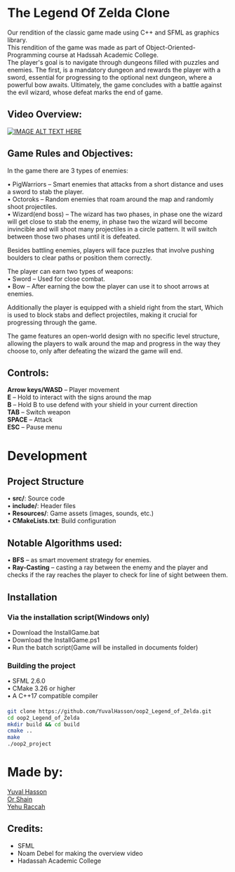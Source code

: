 # The Legend Of Zelda Clone
Our rendition of the classic game made using C++ and SFML as graphics library.<br />This rendition of the game was made as part of Object-Oriented-Programming course at Hadssah Academic College.<br />The player's goal is to navigate through dungeons filled with puzzles and enemies. The first, is a mandatory dungeon and rewards the player with a sword, essential for progressing to the optional next dungeon, where a powerful bow awaits. Ultimately, the game concludes with a battle against the evil wizard, whose defeat marks the end of game.

## Video Overview:
[![IMAGE ALT TEXT HERE](https://img.youtube.com/vi/jM9-a42St-8/0.jpg)](https://www.youtube.com/watch?v=jM9-a42St-8)

## Game Rules and Objectives:
In the game there are 3 types of enemies:

•	PigWarriors – Smart enemies that attacks from a short distance and uses a sword to stab the player.<br />
•	Octoroks – Random enemies that roam around the map and randomly shoot projectiles.<br />
•	Wizard(end boss) – The wizard has two phases, in phase one the wizard will get close to stab the enemy, in phase two the wizard will become invincible and will shoot many projectiles in a circle pattern. It will switch between those two phases until it is defeated.

Besides battling enemies, players will face puzzles that involve pushing boulders to clear paths or position them correctly.

The player can earn two types of weapons:<br />
•	Sword – Used for close combat.<br />
•	Bow – After earning the bow the player can use it to shoot arrows at enemies.

Additionally the player is equipped with a shield right from the start,
Which is used to block stabs and deflect projectiles, making it crucial for progressing through the game.

The game features an open-world design with no specific level structure, allowing the players to walk around the map and progress in the way they choose to, only after defeating the wizard the game will end.

## Controls:
**Arrow keys/WASD** – Player movement  
**E** – Hold to interact with the signs around the map  
**B** – Hold B to use defend with your shield in your current direction  
**TAB** – Switch weapon  
**SPACE** – Attack  
**ESC** – Pause menu

# Development
## Project Structure
•	**src/**: Source code  
•	**include/**: Header files  
•	**Resources/**: Game assets (images, sounds, etc.)  
•	**CMakeLists.txt**: Build configuration

## Notable Algorithms used:
•	**BFS** – as smart movement strategy for enemies.  
•	**Ray-Casting** – casting a ray between the enemy and the player and checks if the ray reaches the player to check for line of sight between them.

## Installation
### Via the installation script(Windows only)
•	Download the InstallGame.bat  
•	Download the InstallGame.ps1  
•	Run the batch script(Game will be installed in documents folder)

### Building the project
•	SFML 2.6.0  
•	CMake 3.26 or higher  
•	A C++17 compatible compiler

#### 
```sh
git clone https://github.com/YuvalHasson/oop2_Legend_of_Zelda.git
cd oop2_Legend_of_Zelda
mkdir build && cd build
cmake ..
make
./oop2_project
```

# Made by:
[Yuval Hasson](https://github.com/YuvalHasson)  
[Or Shain](https://github.com/orshain)  
[Yehu Raccah](https://www.linkedin.com/in/yehu-raccah-8530b92b9/)

## Credits:
- SFML
- Noam Debel for making the overview video
- Hadassah Academic College
